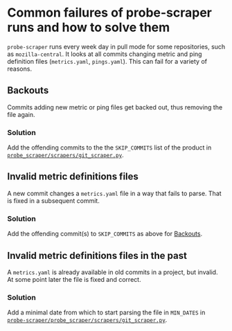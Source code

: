 # Common failures of probe-scraper runs and how to solve them

`probe-scraper` runs every week day in pull mode for some repositories, such as `mozilla-central`.
It looks at all commits changing metric and ping definition files (`metrics.yaml`, `pings.yaml`).
This can fail for a variety of reasons.

## Backouts

Commits adding new metric or ping files get backed out, thus removing the file again.

### Solution

Add the offending commits to the the `SKIP_COMMITS` list of the product in [`probe_scraper/scrapers/git_scraper.py`][skipcommits].


[skipcommits]: https://github.com/mozilla/probe-scraper/blob/1d23fcf4d041ea7fdf3e2c0c79252151f472ad0b/probe_scraper/scrapers/git_scraper.py


## Invalid metric definitions files

A new commit changes a `metrics.yaml` file in a way that fails to parse.
That is fixed in a subsequent commit.

### Solution

Add the offending commit(s) to `SKIP_COMMITS` as above for [Backouts](#backouts).

## Invalid metric definitions files in the past

A `metrics.yaml` is already available in old commits in a project, but invalid.
At some point later the file is fixed and correct.

### Solution

Add a minimal date from which to start parsing the file in `MIN_DATES` in [`probe-scraper/probe_scraper/scrapers/git_scraper.py`][mindates].

[mindates]: https://github.com/mozilla/probe-scraper/blob/1d23fcf4d041ea7fdf3e2c0c79252151f472ad0b/probe_scraper/scrapers/git_scraper.py#L29
